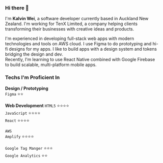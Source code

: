 ### Hi there 👋

I'm **Kalvin Wei**, a software developer currently based in Auckland New Zealand. I'm working for TenX Limited, a company helping clients transforming their businesses with creative ideas and products.

I'm experienced in developing full-stack web apps with modern technologies and tools on AWS cloud.
I use Figma to do prototyping and hi-fi designs for my apps. I like to build apps with a design system and tokens bridging the design and dev.  
Recently, I'm learning to use React Native combined with Google Firebase to build scalable, multi-platform mobile apps.

### Techs I'm Proficient In
**Design / Prototyping**  
`Figma`                 :star::star:  

**Web Development**
`HTML5`                 :star::star::star::star:  
`JavaScript`            :star::star::star::star:  
`React`                 :star::star::star::star:  

`AWS`  
    `Amplify` :star::star::star::star:

`Google Tag Manger`     :star::star::star:  
`Google Analytics`      :star::star:  

